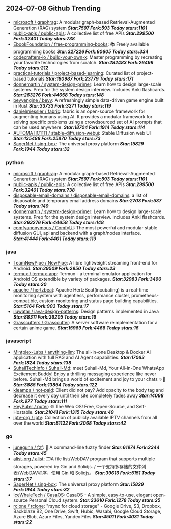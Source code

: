 ## 2024-07-08 Github Trending

### 
* [microsoft / graphrag](https://github.com/microsoft/graphrag): A modular graph-based Retrieval-Augmented Generation (RAG) system ***Star:7597 Fork:593 Today stars:1101***
* [public-apis / public-apis](https://github.com/public-apis/public-apis): A collective list of free APIs ***Star:299500 Fork:32401 Today stars:738***
* [EbookFoundation / free-programming-books](https://github.com/EbookFoundation/free-programming-books): 📚 Freely available programming books ***Star:327226 Fork:60605 Today stars:334***
* [codecrafters-io / build-your-own-x](https://github.com/codecrafters-io/build-your-own-x): Master programming by recreating your favorite technologies from scratch. ***Star:282483 Fork:26499 Today stars:212***
* [practical-tutorials / project-based-learning](https://github.com/practical-tutorials/project-based-learning): Curated list of project-based tutorials ***Star:180987 Fork:23779 Today stars:171***
* [donnemartin / system-design-primer](https://github.com/donnemartin/system-design-primer): Learn how to design large-scale systems. Prep for the system design interview. Includes Anki flashcards. ***Star:263276 Fork:44658 Today stars:148***
* [bevyengine / bevy](https://github.com/bevyengine/bevy): A refreshingly simple data-driven game engine built in Rust ***Star:33733 Fork:3271 Today stars:119***
* [danielmiessler / fabric](https://github.com/danielmiessler/fabric): fabric is an open-source framework for augmenting humans using AI. It provides a modular framework for solving specific problems using a crowdsourced set of AI prompts that can be used anywhere. ***Star:18704 Fork:1914 Today stars:114***
* [AUTOMATIC1111 / stable-diffusion-webui](https://github.com/AUTOMATIC1111/stable-diffusion-webui): Stable Diffusion web UI ***Star:135488 Fork:25870 Today stars:73***
* [SagerNet / sing-box](https://github.com/SagerNet/sing-box): The universal proxy platform ***Star:15829 Fork:1944 Today stars:32***

### python
* [microsoft / graphrag](https://github.com/microsoft/graphrag): A modular graph-based Retrieval-Augmented Generation (RAG) system ***Star:7597 Fork:593 Today stars:1101***
* [public-apis / public-apis](https://github.com/public-apis/public-apis): A collective list of free APIs ***Star:299500 Fork:32401 Today stars:738***
* [disposable-email-domains / disposable-email-domains](https://github.com/disposable-email-domains/disposable-email-domains): a list of disposable and temporary email address domains ***Star:2703 Fork:537 Today stars:149***
* [donnemartin / system-design-primer](https://github.com/donnemartin/system-design-primer): Learn how to design large-scale systems. Prep for the system design interview. Includes Anki flashcards. ***Star:263276 Fork:44658 Today stars:148***
* [comfyanonymous / ComfyUI](https://github.com/comfyanonymous/ComfyUI): The most powerful and modular stable diffusion GUI, api and backend with a graph/nodes interface. ***Star:41444 Fork:4401 Today stars:119***

### java
* [TeamNewPipe / NewPipe](https://github.com/TeamNewPipe/NewPipe): A libre lightweight streaming front-end for Android. ***Star:29509 Fork:2950 Today stars:23***
* [termux / termux-app](https://github.com/termux/termux-app): Termux - a terminal emulator application for Android OS extendible by variety of packages. ***Star:32983 Fork:3490 Today stars:20***
* [apache / hertzbeat](https://github.com/apache/hertzbeat): Apache HertzBeat(incubating) is a real-time monitoring system with agentless, performance cluster, prometheus-compatible, custom monitoring and status page building capabilities. ***Star:5164 Fork:903 Today stars:17***
* [iluwatar / java-design-patterns](https://github.com/iluwatar/java-design-patterns): Design patterns implemented in Java ***Star:88311 Fork:26205 Today stars:16***
* [Grasscutters / Grasscutter](https://github.com/Grasscutters/Grasscutter): A server software reimplementation for a certain anime game. ***Star:15969 Fork:4468 Today stars:16***

### javascript
* [Mintplex-Labs / anything-llm](https://github.com/Mintplex-Labs/anything-llm): The all-in-one Desktop & Docker AI application with full RAG and AI Agent capabilities. ***Star:17063 Fork:1824 Today stars:138***
* [SuhailTechInfo / Suhail-Md](https://github.com/SuhailTechInfo/Suhail-Md): meet Suhail-Md, Your All-in-One WhatsApp Excitement Buddy! Enjoy a thrilling messaging experience like never before. Suhail-Md brings a world of excitement and joy to your chats ✨🤖 ***Star:3885 Fork:13854 Today stars:122***
* [kleampa / not-paid](https://github.com/kleampa/not-paid): Client did not pay? Add opacity to the body tag and decrease it every day until their site completely fades away ***Star:14098 Fork:977 Today stars:111***
* [HeyPuter / puter](https://github.com/HeyPuter/puter): 🌐 The Web OS! Free, Open-Source, and Self-Hostable. ***Star:21041 Fork:1315 Today stars:49***
* [iptv-org / iptv](https://github.com/iptv-org/iptv): Collection of publicly available IPTV channels from all over the world ***Star:81122 Fork:2068 Today stars:42***

### go
* [junegunn / fzf](https://github.com/junegunn/fzf): 🌸 A command-line fuzzy finder ***Star:61974 Fork:2344 Today stars:45***
* [alist-org / alist](https://github.com/alist-org/alist): 🗂️A file list/WebDAV program that supports multiple storages, powered by Gin and Solidjs. / 一个支持多存储的文件列表/WebDAV程序，使用 Gin 和 Solidjs。 ***Star:39616 Fork:5151 Today stars:37***
* [SagerNet / sing-box](https://github.com/SagerNet/sing-box): The universal proxy platform ***Star:15829 Fork:1944 Today stars:32***
* [IceWhaleTech / CasaOS](https://github.com/IceWhaleTech/CasaOS): CasaOS - A simple, easy-to-use, elegant open-source Personal Cloud system. ***Star:23610 Fork:1278 Today stars:25***
* [rclone / rclone](https://github.com/rclone/rclone): "rsync for cloud storage" - Google Drive, S3, Dropbox, Backblaze B2, One Drive, Swift, Hubic, Wasabi, Google Cloud Storage, Azure Blob, Azure Files, Yandex Files ***Star:45011 Fork:4031 Today stars:22***
